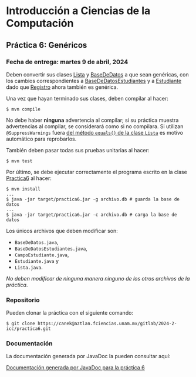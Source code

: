 Introducción a Ciencias de la Computación
=========================================

Práctica 6: Genéricos
---------------------

### Fecha de entrega: martes 9 de abril, 2024

Deben convertir sus clases
[Lista](https://aztlan.fciencias.unam.mx/gitlab/2024-2-icc/practica6/-/blob/main/src/main/java/mx/unam/ciencias/icc/Lista.java)
y
[BaseDeDatos](https://aztlan.fciencias.unam.mx/gitlab/2024-2-icc/practica6/-/blob/main/src/main/java/mx/unam/ciencias/icc/BaseDeDatos.java)
a que sean genéricas, con los cambios correspondientes a
[BaseDeDatosEstudiantes](https://aztlan.fciencias.unam.mx/gitlab/2024-2-icc/practica6/-/blob/main/src/main/java/mx/unam/ciencias/icc/BaseDeDatosEstudiantes.java)
y a
[Estudiante](https://aztlan.fciencias.unam.mx/gitlab/2024-2-icc/practica6/-/blob/main/src/main/java/mx/unam/ciencias/icc/Estudiante.java)
dado que
[Registro](https://aztlan.fciencias.unam.mx/gitlab/2024-2-icc/practica6/-/blob/main/src/main/java/mx/unam/ciencias/icc/Registro.java)
ahora también es genérica.

Una vez que hayan terminado sus clases, deben compilar al hacer:

```
$ mvn compile
```

No debe haber **ninguna** advertencia al compilar; si su práctica muestra
advertencias al compilar, se considerará como si no compilara. Si utilizan
`@SuppressWarnings` fuera [del método `equals()` de la clase
`Lista`](https://aztlan.fciencias.unam.mx/gitlab/2024-2-icc/practica6/-/blob/main/src/main/java/mx/unam/ciencias/icc/Lista.java#L243)
es motivo automático para reprobarlos.

También deben pasar todas sus pruebas unitarias al hacer:

```
$ mvn test
```

Por último, se debe ejecutar correctamente el programa escrito en la clase
[Practica6](https://aztlan.fciencias.unam.mx/gitlab/2024-2-icc/practica6/-/blob/main/src/main/java/mx/unam/ciencias/icc/Practica6.java)
al hacer:

```
$ mvn install
...
$ java -jar target/practica6.jar -g archivo.db # guarda la base de datos
...
$ java -jar target/practica6.jar -c archivo.db # carga la base de datos
```

Los únicos archivos que deben modificar son:

* `BaseDeDatos.java`,
* `BaseDeDatosEstudiantes.java`,
* `CampoEstudiante.java`,
* `Estudiante.java` y
* `Lista.java`.

*No deben modificar de ninguna manera ninguno de los otros archivos de la práctica*.

### Repositorio

Pueden clonar la práctica con el siguiente comando:

```
$ git clone https://canek@aztlan.fciencias.unam.mx/gitlab/2024-2-icc/practica6.git
```

### Documentación

La documentación generada por JavaDoc la pueden consultar aquí:

[Documentación generada por JavaDoc para la práctica
6](https://aztlan.fciencias.unam.mx/~canek/2024-2-icc/practica6/apidocs/index.html)
